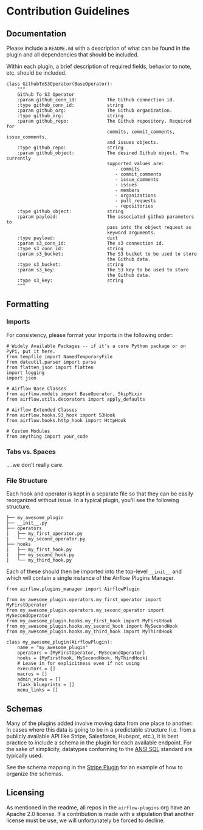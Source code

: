 # Contribution Guidelines

## Documentation

Please include a `README.md` with a description of what can be found in the plugin and all dependencies that should be included.

Within each plugin, a brief description of required fields, behavior to note, etc. should be included.

```
class GithubToS3Operator(BaseOperator):
    """
    Github To S3 Operator
    :param github_conn_id:           The Github connection id.
    :type github_conn_id:            string
    :param github_org:               The Github organization.
    :type github_org:                string
    :param github_repo:              The Github repository. Required for
                                     commits, commit_comments, issue_comments,
                                     and issues objects.
    :type github_repo:               string
    :param github_object:            The desired Github object. The currently
                                     supported values are:
                                        - commits
                                        - commit_comments
                                        - issue_comments
                                        - issues
                                        - members
                                        - organizations
                                        - pull_requests
                                        - repositories
    :type github_object:             string
    :param payload:                  The associated github parameters to
                                     pass into the object request as
                                     keyword arguments.
    :type payload:                   dict
    :param s3_conn_id:               The s3 connection id.
    :type s3_conn_id:                string
    :param s3_bucket:                The S3 bucket to be used to store
                                     the Github data.
    :type s3_bucket:                 string
    :param s3_key:                   The S3 key to be used to store
                                     the Github data.
    :type s3_key:                    string
    """
```

## Formatting

### Imports

For consistency, please format your imports in the following order:

```
# Widely Available Packages -- if it's a core Python package or on PyPi, put it here.
from tempfile import NamedTemporaryFile
from dateutil.parser import parse
from flatten_json import flatten
import logging
import json

# Airflow Base Classes
from airflow.models import BaseOperator, SkipMixin
from airflow.utils.decorators import apply_defaults

# Airflow Extended Classes  
from airflow.hooks.S3_hook import S3Hook
from airflow.hooks.http_hook import HttpHook

# Custom Modules
from anything import your_code
```

### Tabs vs. Spaces

....we don't really care.

### File Structure

Each hook and operator is kept in a separate file so that they can be easily reorganized without issue. In a typical plugin, you'll see the following structure.

```
├── my_awesome_plugin
├── __init__.py
├── operators
|   ├── my_first_operator.py
|   └── my_second_operator.py
├── hooks
|   ├── my_first_hook.py
|   ├── my_second_hook.py
|   └── my_third_hook.py
```

Each of these should then be imported into the top-level `__init__` and which will contain a single instance of the Airflow Plugins Manager.

```
from airflow.plugins_manager import AirflowPlugin

from my_awesome_plugin.operators.my_first_operator import MyFirstOperator
from my_awesome_plugin.operators.my_second_operator import MySecondOperator
from my_awesome_plugin.hooks.my_first_hook import MyFirstHook
from my_awesome_plugin.hooks.my_second_hook import MySecondHook
from my_awesome_plugin.hooks.my_third_hook import MyThirdHook

class my_awesome_plugin(AirflowPlugin):
    name = "my_awesome_plugin"
    operators = [MyFirstOperator, MySecondOperator]
    hooks = [MyFirstHook, MySecondHook, MyThirdHook]
    # Leave in for explicitness even if not using
    executors = []
    macros = []
    admin_views = []
    flask_blueprints = []
    menu_links = []
```

## Schemas

Many of the plugins added involve moving data from one place to another. In cases where this data is going to be in a predictable structure (i.e. from a publicly available API like Stripe, Salesforce, Hubspot, etc.), it is best practice to include a schema in the plugin for each available endpoint. For the sake of simplicity, datatypes conforming to the [ANSI SQL](https://www.w3schools.com/sql/sql_intro.asp) standard are typically used.

See the schema mapping in the [Stripe Plugin](https://github.com/airflow-plugins/stripe_plugin/tree/master/schemas) for an example of how to organize the schemas.

## Licensing

As mentioned in the readme, all repos in the `airflow-plugins` org have an Apache 2.0 license. If a contribution is made with a stipulation that another license must be use, we will unfortunately be forced to decline.
